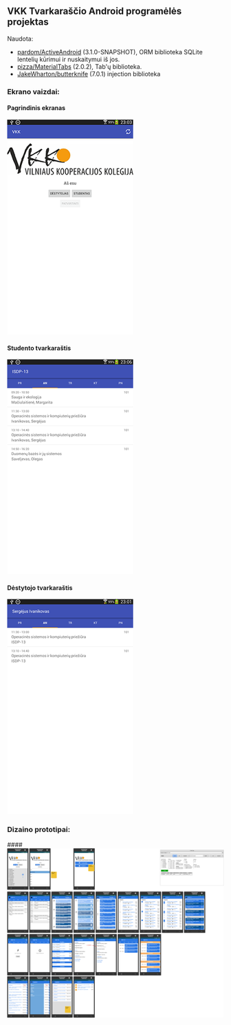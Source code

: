## VKK Tvarkaraščio Android programėlės projektas
Naudota:
- [pardom/ActiveAndroid](https://github.com/pardom/ActiveAndroid) (3.1.0-SNAPSHOT), ORM biblioteka SQLite lentelių kūrimui ir nuskaitymui iš jos.
- [pizza/MaterialTabs](https://github.com/pizza/MaterialTabs) (2.0.2), Tab'ų biblioteka.
- [JakeWharton/butterknife](https://github.com/JakeWharton/butterknife) (7.0.1) injection biblioteka

### Ekrano vaizdai:
#### Pagrindinis ekranas
![](/image1.png)
#### Studento tvarkaraštis
![](/image2.png)
#### Dėstytojo tvarkaraštis
![](/image3.png)

### Dizaino prototipai:
####![](/image0.png)
